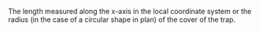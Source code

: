 ﻿The length measured along the x-axis in the local coordinate system or the radius (in the case of a circular shape in plan) of the cover of the trap.